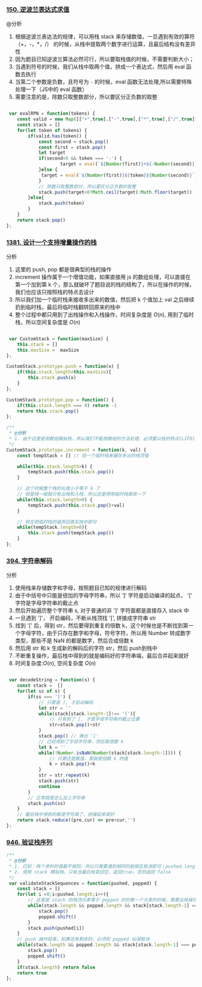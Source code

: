 ### [150. 逆波兰表达式求值](https://leetcode-cn.com/problems/evaluate-reverse-polish-notation/solution/shi-yong-zhan-lai-cun-chu-shu-zhi-jin-xi-jggq/)
@分析
1. 根据逆波兰表达法的规律，可以用栈 stack 来存储数值，一旦遇到有效的算符（+，-，*，/） 的时候，从栈中提取两个数字进行运算，且最后结构没有差异性
2. 因为题目已知逆波兰算法必然可行，所以要取栈值的时候，不需要判断大小；
3. 当遇到符号的时候，我们从栈中取两个值，拼成一个表达式，然后用 eval 函数去执行
4. 当第二个参数是负数，且符号为 `-` 的时候，eval 函数无法处理,所以需要特殊处理一下（JS中的 eval 函数）
5. 需要注意的是，除数只取整数部分，所以要区分正负数的取整 
```javascript

 var evalRPN = function(tokens) {
    const valid = new Map([["+",true],["-",true],["*",true],["/",true]])
    const stack = []
    for(let token of tokens) {
        if(valid.has(token)) {
            const second = stack.pop()
            const first = stack.pop()
            let target
            if(second<0 && token === '-') {
                    target = eval(`${Number(first)}+${-Number(second)}`)
            }else {
             target = eval(`${Number(first)}${token}${Number(second)}`)
            }
            // 除数只取整数部分，所以要区分正负数的取整
            stack.push(target<0?Math.ceil(target):Math.floor(target))
        }else{
            stack.push(token)
        }
    }
    return stack.pop()
};
```


### [1381. 设计一个支持增量操作的栈](https://leetcode-cn.com/problems/design-a-stack-with-increment-operation/)
分析
1. 这里的 push, pop 都是很典型的栈的操作
2. increment 操作属于一个增值功能，如果直接用 js 的数组处理，可以直接在第一个加到第 k 个，那么就破坏了题目说的栈的结构了，所以在操作的时候，我们也应该只按照栈的特点去设计
3. 所以我们加一个临时栈来接收多出来的数值，然后把 k 个值加上 val 之后继续扔到临时栈，最后将临时栈翻转回原来的栈中
4. 整个过程中都只用到了出栈操作和入栈操作，时间复杂度是 ${O(n)}$, 用到了临时栈，所以空间复杂度是 ${O(n)}$
```javascript

 var CustomStack = function(maxSize) {
    this.stack = []
    this.maxSize =  maxSize
};

CustomStack.prototype.push = function(x) {
    if(this.stack.length<this.maxSize){
        this.stack.push(x)
    }
};

CustomStack.prototype.pop = function() {
    if(this.stack.length === 0) return -1
    return this.stack.pop()
};

/**
 * @分析
 * 1. 由于这里是用数组模拟栈，所以我们不能用数组的方法处理，必须要以栈的特点(LIFO)来处理
 */
CustomStack.prototype.increment = function(k, val) {
    const tempStack = [] // 找一个临时栈来缓存多出的栈顶值

    while(this.stack.length>k) {
        tempStack.push(this.stack.pop())
    }

    // 这个时候整个栈的长度小于等于 k 了
    // 但是栈一般就只有出栈和入栈，所以还是得用临时栈接收一下
    while(this.stack.length>0) {
        tempStack.push(this.stack.pop()+val)
    }

    // 现在把临时栈的值弄回真实栈中即可
    while(tempStack.length>0){
        this.stack.push(tempStack.pop())
    }
};

```


### [394. 字符串解码](https://leetcode-cn.com/problems/decode-string/)
分析
1. 使用栈来存储数字和字母，按照题目已知的规律进行解码
2. 由于中括号中只能是倍加的字母字符串，所以 ‘]’ 字符是启动编译的起点， ‘[’ 字符是字母字符串的截止点
3. 然后开始遍历整个字符串 s, 对于普通的非 ']' 字符面都是直接存入 stack 中
4. 一旦遇到 ']'， 开启编码，不断从栈顶找 '[', 拼接成字符串 str
5. 找到 '[' 后，得到 str，然后要得到重复的倍数 k，这个时候也是不断找到第一个字母字符，由于只存在数字和字母，符号字符，所以用 Number 转成数字类型，那些不是 NaN 的都是数字，然后合成倍数 k
6. 然后用 str 和 k 生成新的解码后的字符 str，然后 push到栈中
7. 不断重复操作，最后栈中得到的就是编码好的字符串端，最后合并起来就好
8. 时间复杂度:${O(n)}$, 空间复杂度 ${O(n)}$
```javascript

 var decodeString = function(s) {
    const stack =  []
    for(let ss of s) {
        if(ss === ']') {
            // 只要是 ], 才启动编码
            let str = ''
            while(stack[stack.length-1]!== '['){
                // 只有到了 [, 才是字母字符串的截止位置
                str=stack.pop()+str 
            }
            stack.pop() // 弹出 '['
            // 已经得到了字母字符串，然后取倍数 k
            let k = ''
            while(!Number.isNaN(Number(stack[stack.length-1]))) {
                // 只要还是数值，那就是倍数 k 的值
                k = stack.pop()+k
            }
            str = str.repeat(k)
            stack.push(str)
            continue
        }
        // 正常就是这么加上字符串
        stack.push(ss)
    }
    // 最后栈中得到的都是字符串了，拼接起来就好
    return stack.reduce((pre,cur) => pre+cur,'')
};
```

### [946. 验证栈序列](https://leetcode-cn.com/problems/validate-stack-sequences/solution/mo-ni-zhan-by-jzsq_lyx-vf7c/)

```javascript
/**
 * @分析
 * 1. 已知：两个序列的值都不相同，所以只需要遇到相同的就相互抵消即可；pushed.length === popped.length
 * 2. 使用 stack 模拟栈，只有当最后栈变回空，返回true，否则返回 false
 */
 var validateStackSequences = function(pushed, popped) {
    const stack = []
    for(let i =0;i<pushed.length;i++){
        // 这里是 stack 的栈顶元素等于 popped 的的第一个元素的时候，需要出栈操作
        while(stack.length && popped.length && stack[stack.length-1] === popped[0]) {
            stack.pop()
            popped.shift()
        }
        stack.push(pushed[i])
    }
    // push 操作结束，如果还有剩余的，必须和 popped 仙湖抵消
    while(stack.length && popped.length && stack[stack.length-1] === popped[0]) {
        stack.pop()
        popped.shift()
    }
    if(stack.length) return false
    return true
};
```